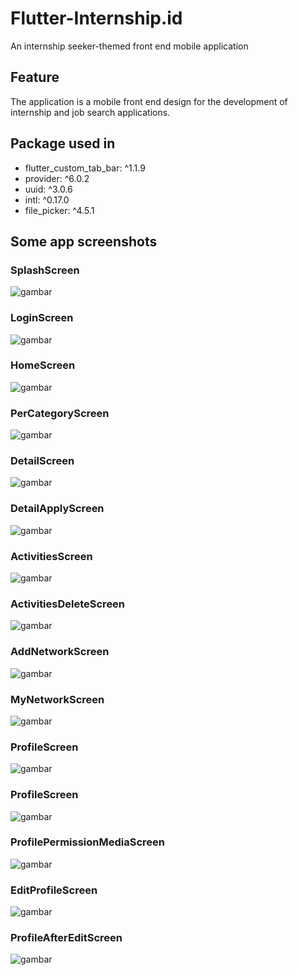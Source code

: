 # Flutter-Internship.id

An internship seeker-themed front end mobile application

## Feature

The application is a mobile front end design for the development of internship and job search applications.

## Package used in

- flutter_custom_tab_bar: ^1.1.9
- provider: ^6.0.2
- uuid: ^3.0.6
- intl: ^0.17.0
- file_picker: ^4.5.1

## Some app screenshots

### SplashScreen
![gambar](./screenshot/pict1.png)

### LoginScreen
![gambar](./screenshot/pict2.png)

### HomeScreen
![gambar](./screenshot/pict3.png)

### PerCategoryScreen
![gambar](./screenshot/pict4.png)

### DetailScreen
![gambar](./screenshot/pict5.png)

### DetailApplyScreen
![gambar](./screenshot/pict6.png)

### ActivitiesScreen
![gambar](./screenshot/pict7.png)

### ActivitiesDeleteScreen
![gambar](./screenshot/pict8.png)

### AddNetworkScreen
![gambar](./screenshot/pict9.png)

### MyNetworkScreen
![gambar](./screenshot/pict10.png)

### ProfileScreen
![gambar](./screenshot/pict11.png)

### ProfileScreen
![gambar](./screenshot/pict11.png)

### ProfilePermissionMediaScreen
![gambar](./screenshot/pict12.png)

### EditProfileScreen
![gambar](./screenshot/pict13.png)

### ProfileAfterEditScreen
![gambar](./screenshot/pict13.png)